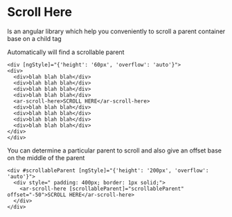 # Scroll Here

Is an angular library which help you conveniently to scroll a parent container base on a child tag

Automatically will find a scrollable parent
```
<div [ngStyle]="{'height': '60px', 'overflow': 'auto'}">
<div>
  <div>blah blah blah</div> 
  <div>blah blah blah</div>
  <div>blah blah blah</div>
  <div>blah blah blah</div>
  <ar-scroll-here>SCROLL HERE</ar-scroll-here>
  <div>blah blah blah</div>
  <div>blah blah blah</div>
  <div>blah blah blah</div>
  <div>blah blah blah</div>
</div>
</div>
```

You can determine a particular parent to scroll and also give an offset base on the middle of the parent
```
<div #scrollableParent [ngStyle]="{'height': '200px', 'overflow': 'auto'}">
  <div style=" padding: 400px; border: 1px solid;">
    <ar-scroll-here [scrollableParent]="scrollableParent" offset="-50">SCROLL HERE</ar-scroll-here>
  </div>
</div>
```
